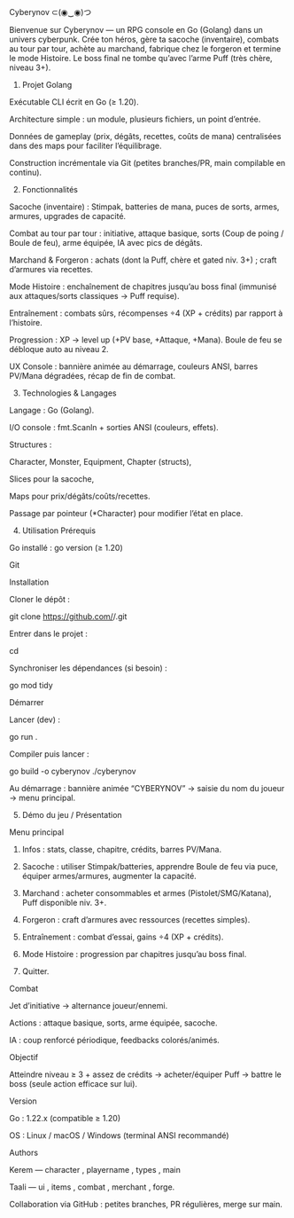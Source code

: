 Cyberynov ⊂(◉‿◉)つ

Bienvenue sur Cyberynov — un RPG console en Go (Golang) dans un univers cyberpunk.
Crée ton héros, gère ta sacoche (inventaire), combats au tour par tour, achète au marchand, fabrique chez le forgeron et termine le mode Histoire. Le boss final ne tombe qu’avec l’arme Puff (très chère, niveau 3+).

1) Projet Golang 

Exécutable CLI écrit en Go (≥ 1.20).

Architecture simple : un module, plusieurs fichiers, un point d’entrée.

Données de gameplay (prix, dégâts, recettes, coûts de mana) centralisées dans des maps pour faciliter l’équilibrage.

Construction incrémentale via Git (petites branches/PR, main compilable en continu).

2) Fonctionnalités 

Sacoche (inventaire) : Stimpak, batteries de mana, puces de sorts, armes, armures, upgrades de capacité.

Combat au tour par tour : initiative, attaque basique, sorts (Coup de poing / Boule de feu), arme équipée, IA avec pics de dégâts.

Marchand & Forgeron : achats (dont la Puff, chère et gated niv. 3+) ; craft d’armures via recettes.

Mode Histoire : enchaînement de chapitres jusqu’au boss final (immunisé aux attaques/sorts classiques → Puff requise).

Entraînement : combats sûrs, récompenses ÷4 (XP + crédits) par rapport à l’histoire.

Progression : XP → level up (+PV base, +Attaque, +Mana). Boule de feu se débloque auto au niveau 2.

UX Console : bannière animée au démarrage, couleurs ANSI, barres PV/Mana dégradées, récap de fin de combat.

3) Technologies & Langages 

Langage : Go (Golang).

I/O console : fmt.Scanln + sorties ANSI (couleurs, effets).

Structures :

Character, Monster, Equipment, Chapter (structs),

Slices pour la sacoche,

Maps pour prix/dégâts/coûts/recettes.

Passage par pointeur (*Character) pour modifier l’état en place.

4) Utilisation 
Prérequis

Go installé : go version (≥ 1.20)

Git

Installation

Cloner le dépôt :

git clone https://github.com/<org>/<repo>.git


Entrer dans le projet :

cd <repo>


Synchroniser les dépendances (si besoin) :

go mod tidy

Démarrer

Lancer (dev) :

go run .


Compiler puis lancer :

go build -o cyberynov
./cyberynov


Au démarrage : bannière animée “CYBERYNOV” → saisie du nom du joueur → menu principal.

5) Démo du jeu / Présentation 

Menu principal

1) Infos : stats, classe, chapitre, crédits, barres PV/Mana.

2) Sacoche : utiliser Stimpak/batteries, apprendre Boule de feu via puce, équiper armes/armures, augmenter la capacité.

3) Marchand : acheter consommables et armes (Pistolet/SMG/Katana), Puff disponible niv. 3+.

4) Forgeron : craft d’armures avec ressources (recettes simples).

5) Entraînement : combat d’essai, gains ÷4 (XP + crédits).

6) Mode Histoire : progression par chapitres jusqu’au boss final.

0) Quitter.

Combat

Jet d’initiative → alternance joueur/ennemi.

Actions : attaque basique, sorts, arme équipée, sacoche.

IA : coup renforcé périodique, feedbacks colorés/animés.

Objectif

Atteindre niveau ≥ 3 + assez de crédits → acheter/équiper Puff → battre le boss (seule action efficace sur lui).

Version 

Go : 1.22.x (compatible ≥ 1.20)

OS : Linux / macOS / Windows (terminal ANSI recommandé)

Authors 

Kerem  — character , playername , types , main

Taali — ui , items , combat , merchant , forge.

Collaboration via GitHub : petites branches, PR régulières, merge sur main.